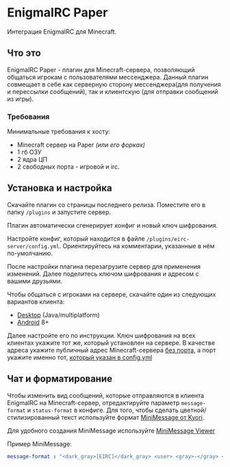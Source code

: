 # EnigmaIRC Paper
Интеграция EnigmaIRC для Minecraft.

## Что это
EnigmaIRC Paper - плагин для Minecraft-сервера, позволяющий общаться игрокам с пользователями мессенджера.
Данный плагин совмещает в себе как серверную сторону мессенджера(для получения и перессылки сообщений), так и клиентскую (для отправки сообщений из игры).

### Требования
Минимальные требования к хосту:
- Minecraft сервер на Paper *(или его форках)*
- 1 гб ОЗУ
- 2 ядра ЦП
- 2 свободных порта - игровой и irc.

## Установка и настройка
Скачайте плагин со страницы последнего релиза. Поместите его в папку `/plugins` и запустите сервер. 

Плагин автоматически сгенерирует конфиг и новый ключ шифрования. 

Настройте конфиг, который находится в файле `/plugins/eirc-server/config.yml`. Ориентируйтесь на комментарии, указанные в нём по-умолчанию.

После настройки плагина перезагрузите сервер для применения изменений. Далее поделитесь ключом шифрования и адресом с вашими друзьями. 

Чтобы общаться с игроками на сервере, скачайте один из следующих вариантов клиента:
- [Desktop](https://github.com/Dertfin3051/EnigmaIRC-Java) (Java/multiplatform)
- [Android](https://github.com/eirc-fork/EnigmaIRC-Mobile) 8+

Далее настройте его по инструкции. Ключ шифрования на всех клиентах укажите тот же, который установлен на сервере. В качестве адреса укажите публичный адрес Minecraft-сервера <u>без порта</u>, а порт укажите именно тот, <u>который указан в config.yml</u>

## Чат и форматирование
Чтобы изменить вид сообщений, которые отправляются в клиента EnigmaIRC на Minecraft-сервер, отредактируйте параметр `message-format` и `status-format` в конфиге. Для того, чтобы сделать цветной/стилизированный текст используйте формат [MiniMessage от Kyori](https://docs.advntr.dev/minimessage/format.html).

Для удобного создания MiniMessage используйте [MiniMessage Viewer](https://webui.advntr.dev/)

Пример MiniMessage:
```yaml
message-format : "<dark_gray>[EIRC]</dark_gray> <user> <gray>-</gray> <message>"
```
